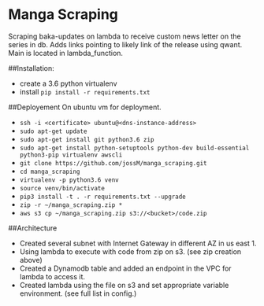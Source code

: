 # Manga Scraping
Scraping baka-updates on lambda to receive custom news letter on the series in db.
Adds links pointing to likely link of the release using qwant.
Main is located in lambda_function.

##Installation:
 - create a 3.6 python virtualenv
 - install `pip install -r requirements.txt`
 
##Deployement
On ubuntu vm for deployment.
- `ssh -i <certificate> ubuntu@<dns-instance-address> `
- `sudo apt-get update`
- `sudo apt-get install git python3.6 zip`
- `sudo apt-get install python-setuptools python-dev build-essential 
python3-pip virtualenv awscli`
- `git clone https://github.com/jossM/manga_scraping.git`
- `cd manga_scraping`
- `virtualenv -p python3.6 venv`
- `source venv/bin/activate`
- `pip3 install -t . -r requirements.txt --upgrade`
- `zip -r ~/manga_scraping.zip *`
- `aws s3 cp ~/manga_scraping.zip s3://<bucket>/code.zip`

##Architecture
- Created several subnet with Internet Gateway in different AZ in us east 1.
- Using lambda to execute with code from zip on s3. (see zip creation above)
- Created a Dynamodb table and added an endpoint in the VPC for lambda to 
access it.  
- Created lambda using the file on s3 and set appropriate variable environment. 
(see full list in config.)